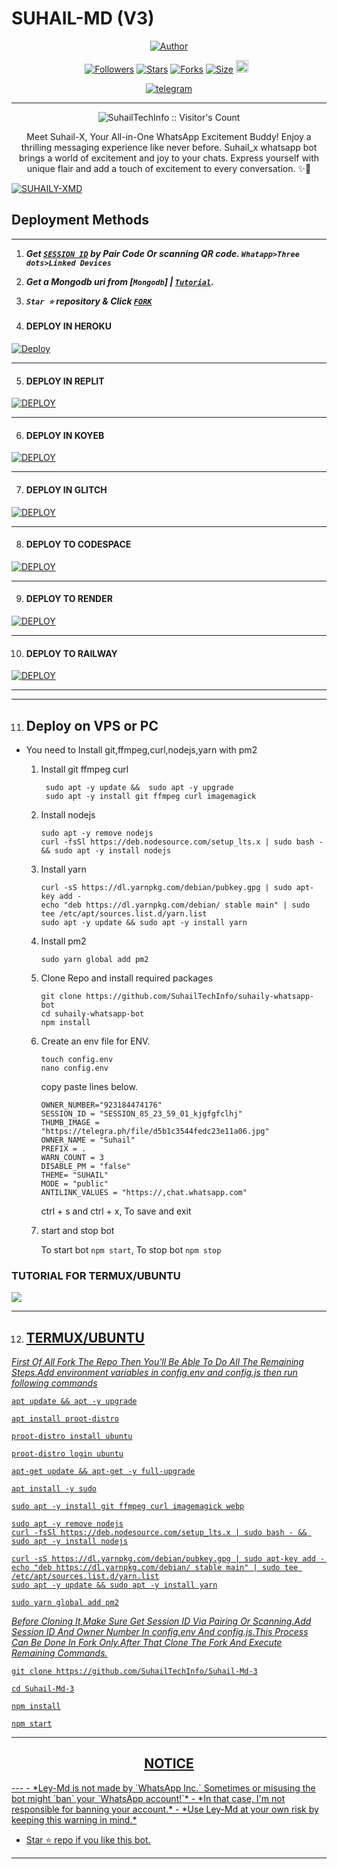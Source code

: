 # SUHAIL-MD (V3)
<p align="center">
<a href="https://github.com/mrley7092"><img title="Author" src="https://i.ibb.co/W5grzHJ/pk.jpg?style=for-the-badge&logo=github"></a>


  <p align="center">
<a href="https://github.com/mrley7092/followers"><img title="Followers" src="https://img.shields.io/github/followers/SuhailTechInfo?color=blue&style=flat-square"></a>
<a href="https://github.com/mrley7092/Suhail-Md-3/stargazers/"><img title="Stars" src="https://img.shields.io/github/stars/SuhailTechInfo/Suhail-Md-3?color=blue&style=flat-square"></a>
<a href="https://github.com/mrley7092/Suhail-Md-3/network/members"><img title="Forks" src="https://img.shields.io/github/forks/SuhailTechInfo/Suhail-Md-3?color=blue&style=flat-square"></a>
<a href="https://github.com/mrley7092/Suhail-Md-3/"><img title="Size" src="https://img.shields.io/github/repo-size/SuhailTechInfo/Suhail-Md-3?style=flat-square&color=green"></a>
<a href="https://github.com/SuhailTechInfo/Suhail-Md-3/graphs/commit-activity"><img height="20" src="https://img.shields.io/badge/Maintained%3F-yes-green.svg"></a>&nbsp;&nbsp;
</p>
<p align='center'>
</p>
   
<p align="center">

  <a aria-label="Join our chats" href="https://t.me/suhailBotInc" target="_blank">
    <img alt="telegram" src="https://img.shields.io/badge/Join Group-25D366?style=for-the-badge&logo=telegram&logoColor=white" />
  </a>
 

---


 <p align="center"><img src="https://profile-counter.glitch.me/{SUHAILMD-3}/count.svg" alt="SuhailTechInfo :: Visitor's Count" old_src="https://profile-counter.glitch.me/{SuhailTechInfo}/count.svg" /></p>


  <p align="center"> Meet Suhail-X, Your All-in-One WhatsApp Excitement Buddy! Enjoy a thrilling messaging experience like never before. Suhail_x whatsapp bot brings a world of excitement and joy to your chats. Express yourself with unique flair and add a touch of excitement to every conversation. ✨🤖 </p
  
  <a href="https://github.com/SuhailTechInfo/suhaily-whatsapp-bot/fork"><img title="SUHAILY-XMD" src="https://img.shields.io/badge/FORK-SUHAILY XMD-h?color=blue&style=for-the-badge&logo=stackshare"></a>


 

 
## Deployment Methods
---

1. ***Get [`SESSION ID`](https://suhail-md-vtsf.onrender.com/)  by Pair Code Or scanning QR code. `Whatapp>Three dots>Linked Devices`***

2.  ***Get a Mongodb uri from [`Mongodb`] | [`Tutorial`](https://youtu.be/4YEUtGlqkl4).***
3.  ***`Star ⭐` repository & Click [`FORK`](https://github.com/SuhailTechInfo/Suhail-Md-3/fork)***
   
4.  #### DEPLOY IN HEROKU 

[![Deploy](https://www.herokucdn.com/deploy/button.svg)](https://heroku.com/deploy?template=new)

--------
5.  #### DEPLOY IN REPLIT

   <a href='https://repl.it/github/SuhailTechInfo/suhaily-whatsapp-bot' target="_blank"><img alt='DEPLOY' src='https://img.shields.io/badge/-REPLIT-orange?style=for-the-badge&logo=replit&logoColor=white'/></a>

--------
6.  #### DEPLOY IN KOYEB

<a href='https://app.koyeb.com/auth/signin' target="_blank"><img alt='DEPLOY' src='https://img.shields.io/badge/-KOYEB-blue?style=for-the-badge&logo=koyeb&logoColor=white'/></a>

--------
7.  #### DEPLOY IN GLITCH

<a href='https://glitch.com/signup' target="_blank"><img alt='DEPLOY' src='https://img.shields.io/badge/GLITCH-h?color=pink&style=for-the-badge&logo=glitch'/></a></p>

--------

8.  #### DEPLOY TO CODESPACE

<a href='https://github.com/codespaces/new' target="_blank"><img alt='DEPLOY' src='https://img.shields.io/badge/CODESPACE-h?color=navy&style=for-the-badge&logo=visualstudiocode'/></a></p>

--------

9. #### DEPLOY TO RENDER

<a href='https://dashboard.render.com' target="_blank"><img alt='DEPLOY' src='https://img.shields.io/badge/RENDER-h?color=maroon&style=for-the-badge&logo=render'/></a></p>

--------
10. #### DEPLOY TO RAILWAY

<a href='https://railway.app/new' target="_blank"><img alt='DEPLOY' src='https://img.shields.io/badge/RAILWAY-h?color=black&style=for-the-badge&logo=railway'/></a></p>

--------


---

11. ## Deploy on VPS or PC
- You need to Install git,ffmpeg,curl,nodejs,yarn with pm2 
   1. Install git ffmpeg curl 
      ``` 
       sudo apt -y update &&  sudo apt -y upgrade 
       sudo apt -y install git ffmpeg curl imagemagick
      ``` 
   2. Install nodejs  
      ```   
      sudo apt -y remove nodejs
      curl -fsSl https://deb.nodesource.com/setup_lts.x | sudo bash - && sudo apt -y install nodejs
      ```
  
   3. Install yarn
      ```
      curl -sS https://dl.yarnpkg.com/debian/pubkey.gpg | sudo apt-key add - 
      echo "deb https://dl.yarnpkg.com/debian/ stable main" | sudo tee /etc/apt/sources.list.d/yarn.list
      sudo apt -y update && sudo apt -y install yarn
      ```  
  
   4. Install pm2
      ```
      sudo yarn global add pm2
      ```
  
   5. Clone Repo and install required packages
      ```
      git clone https://github.com/SuhailTechInfo/suhaily-whatsapp-bot
      cd suhaily-whatsapp-bot
      npm install
      ```

   6. Create an env file for ENV. 
      ```
      touch config.env
      nano config.env
      ```
      copy paste lines below.

      ```
      OWNER_NUMBER="923184474176"
      SESSION_ID = "SESSION_85_23_59_01_kjgfgfclhj"
      THUMB_IMAGE = "https://telegra.ph/file/d5b1c3544fedc23e11a06.jpg"
      OWNER_NAME = "Suhail"
      PREFIX = .
      WARN_COUNT = 3
      DISABLE_PM = "false"
      THEME= "SUHAIL"
      MODE = "public"
      ANTILINK_VALUES = "https://,chat.whatsapp.com"
      
      ```
      ctrl + s and ctrl + x, To save and exit

   7. start and stop bot
 
      To start bot ``` npm start ```,
      To stop bot ``` npm stop ```

### TUTORIAL FOR TERMUX/UBUNTU
<a href="https://youtube.com/suhailtechinfo"><img src="https://img.shields.io/badge/YouTube-ff0000?style=for-the-badge&logo=youtube&logoColor=ff000000&link=https://youtube.com/suhailtechinfo" /><br>

--------

12.   ## TERMUX/UBUNTU
_First Of All Fork The Repo Then You'll Be Able To Do All The Remaining Steps.Add environment variables in config.env and config.js then run
following commands_
```
apt update && apt -y upgrade
```
```
apt install proot-distro
```
```
proot-distro install ubuntu
```
```
proot-distro login ubuntu
```
```
apt-get update && apt-get -y full-upgrade
```
```
apt install -y sudo
```
```
sudo apt -y install git ffmpeg curl imagemagick webp
```
```
sudo apt -y remove nodejs
curl -fsSl https://deb.nodesource.com/setup_lts.x | sudo bash - && sudo apt -y install nodejs
```
```
curl -sS https://dl.yarnpkg.com/debian/pubkey.gpg | sudo apt-key add - 
echo "deb https://dl.yarnpkg.com/debian/ stable main" | sudo tee /etc/apt/sources.list.d/yarn.list
sudo apt -y update && sudo apt -y install yarn
```
```
sudo yarn global add pm2
```
_Before Cloning It,Make Sure Get Session ID Via Pairing Or Scanning.Add Session ID And Owner Number In config.env And config.js.This Process Can Be Done In Fork Only.After That Clone The Fork And Execute Remaining Commands._

```
git clone https://github.com/SuhailTechInfo/Suhail-Md-3
```
```
cd Suhail-Md-3
```
```
npm install
```
```
npm start
```
  
 ---
 
<h2 align="center">  NOTICE </h2>
---
- *Ley-Md is not made by `WhatsApp Inc.` Sometimes or misusing the bot might `ban` your `WhatsApp account!`*
- *In that case, I'm not responsible for banning your account.*
- *Use Ley-Md at your own risk by keeping this warning in mind.*
 

- Star ⭐ repo if you like this bot.
--------




